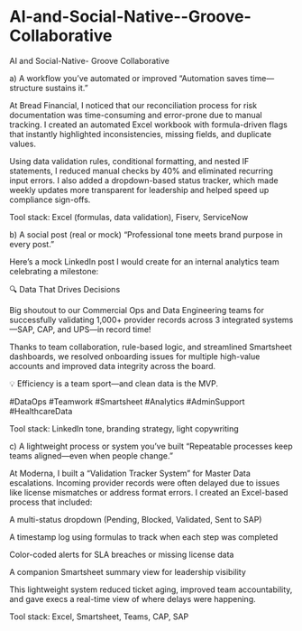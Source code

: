 # AI-and-Social-Native--Groove-Collaborative
AI and Social-Native- Groove Collaborative


a) A workflow you’ve automated or improved
“Automation saves time—structure sustains it.”

At Bread Financial, I noticed that our reconciliation process for risk documentation was time-consuming and error-prone due to manual tracking. I created an automated Excel workbook with formula-driven flags that instantly highlighted inconsistencies, missing fields, and duplicate values.

Using data validation rules, conditional formatting, and nested IF statements, I reduced manual checks by 40% and eliminated recurring input errors. I also added a dropdown-based status tracker, which made weekly updates more transparent for leadership and helped speed up compliance sign-offs.

Tool stack: Excel (formulas, data validation), Fiserv, ServiceNow

b) A social post (real or mock)
“Professional tone meets brand purpose in every post.”

Here’s a mock LinkedIn post I would create for an internal analytics team celebrating a milestone:

🔍 Data That Drives Decisions

Big shoutout to our Commercial Ops and Data Engineering teams for successfully validating 1,000+ provider records across 3 integrated systems—SAP, CAP, and UPS—in record time!

Thanks to team collaboration, rule-based logic, and streamlined Smartsheet dashboards, we resolved onboarding issues for multiple high-value accounts and improved data integrity across the board.

💡 Efficiency is a team sport—and clean data is the MVP.

#DataOps #Teamwork #Smartsheet #Analytics #AdminSupport #HealthcareData

Tool stack: LinkedIn tone, branding strategy, light copywriting

c) A lightweight process or system you’ve built
“Repeatable processes keep teams aligned—even when people change.”

At Moderna, I built a “Validation Tracker System” for Master Data escalations. Incoming provider records were often delayed due to issues like license mismatches or address format errors. I created an Excel-based process that included:

A multi-status dropdown (Pending, Blocked, Validated, Sent to SAP)

A timestamp log using formulas to track when each step was completed

Color-coded alerts for SLA breaches or missing license data

A companion Smartsheet summary view for leadership visibility

This lightweight system reduced ticket aging, improved team accountability, and gave execs a real-time view of where delays were happening.

Tool stack: Excel, Smartsheet, Teams, CAP, SAP
